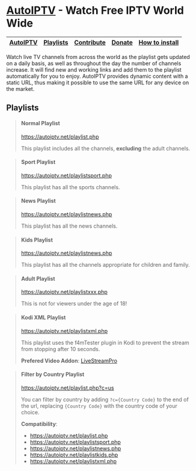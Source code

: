 # [AutoIPTV](https://autoiptv.net) - Watch Free IPTV World Wide

| [AutoIPTV](https://autoiptv.net) | [Playlists](https://autoiptv.net/pages/playlists) | [Contribute](https://autoiptv.net/pages/contribute) | [Donate](https://autoiptv.net/pages/donate) | [How to install](https://autoiptv.net/pages/setup) |
| ---- | ---- | ---- | ---- | ---- |

Watch live TV channels from across the world as the playlist gets updated on a daily basis, as well as throughout the day the number of channels increase. It will find new and working links and add them to the playlist automatically for you to enjoy. AutoIPTV provides dynamic content with a static URL, thus making it possible to use the same URL for any device on the market.

## Playlists

> #### Normal Playlist
> https://autoiptv.net/playlist.php
>
> This playlist includes all the channels, **excluding** the adult channels.

> #### Sport Playlist
> https://autoiptv.net/playlistsport.php
>
> This playlist has all the sports channels.

> #### News Playlist
> https://autoiptv.net/playlistnews.php
>
> This playlist has all the news channels.

> #### Kids Playlist
> https://autoiptv.net/playlistnews.php
>
> This playlist has all the channels appropriate for children and family.

> #### Adult Playlist
> https://autoiptv.net/playlistxxx.php
>
> This is not for viewers under the age of 18!

> #### Kodi XML Playlist
> https://autoiptv.net/playlistxml.php
>
> This playlist uses the f4mTester plugin in Kodi to prevent the stream from stopping after 10 seconds.
>
> **Prefered Video Addon**: [LiveStreamPro](https://kodi-addons.club/addon/plugin.video.live.streamspro/)

> #### Filter by Country Playlist
> https://autoiptv.net/playlist.php?c=us
>
> You can filter by country by adding `?c={Country Code}` to the end of the url, replacing `{Country Code}` with the country code of your choice.
>
> **Compatibility**:
> - https://autoiptv.net/playlist.php
> - https://autoiptv.net/playlistsport.php
> - https://autoiptv.net/playlistnews.php
> - https://autoiptv.net/playlistkids.php
> - https://autoiptv.net/playlistxml.php
